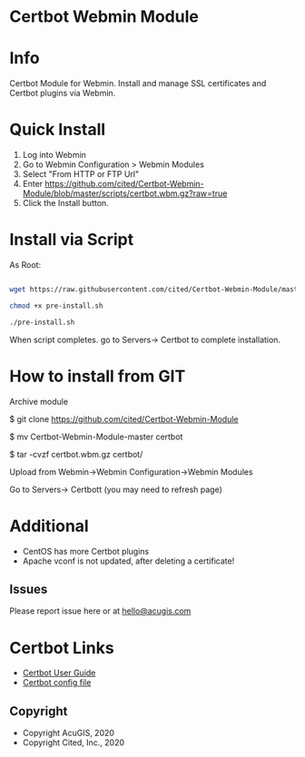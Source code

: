 
# Certbot Webmin Module

# Info
Certbot Module for Webmin.  Install and manage SSL certificates and Certbot plugins via Webmin.

# Quick Install

1. Log into Webmin
2. Go to Webmin Configuration > Webmin Modules
3. Select "From HTTP or FTP Url"
4. Enter https://github.com/cited/Certbot-Webmin-Module/blob/master/scripts/certbot.wbm.gz?raw=true
5. Click the Install button.


# Install via Script

As Root:

```bash

wget https://raw.githubusercontent.com/cited/Certbot-Webmin-Module/master/scripts/pre-install.sh

chmod +x pre-install.sh

./pre-install.sh
```

When script completes. go to Servers-> Certbot to complete installation.

# How to install from GIT
Archive module

$ git clone https://github.com/cited/Certbot-Webmin-Module

$ mv Certbot-Webmin-Module-master certbot

$ tar -cvzf certbot.wbm.gz certbot/


Upload from Webmin->Webmin Configuration->Webmin Modules

Go to Servers-> Certbott (you may need to refresh page)

# Additional
- CentOS has more Certbot plugins
- Apache vconf is not updated, after deleting a certificate!

## **Issues**
Please report issue here or at hello@acugis.com

# Certbot Links
- [Certbot User Guide](https://certbot.eff.org/docs/using.html)
- [Certbot config file](https://certbot.eff.org/docs/using.html#config-file)

Copyright
---------

* Copyright AcuGIS, 2020
* Copyright Cited, Inc., 2020
